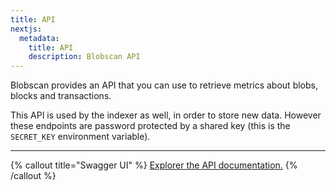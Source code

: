 ```yaml
---
title: API
nextjs:
  metadata:
    title: API
    description: Blobscan API
---
```


Blobscan provides an API that you can use to retrieve metrics about blobs, blocks and transactions.

This API is used by the indexer as well, in order to store new data. However these endpoints
are password protected by a shared key (this is the `SECRET_KEY` environment variable).

---

{% callout title="Swagger UI" %}
[Explorer the API documentation.](https://api.blobscan.com/)
{% /callout %}
